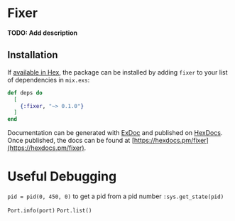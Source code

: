# Fixer

**TODO: Add description**

## Installation

If [available in Hex](https://hex.pm/docs/publish), the package can be installed
by adding `fixer` to your list of dependencies in `mix.exs`:

```elixir
def deps do
  [
    {:fixer, "~> 0.1.0"}
  ]
end
```

Documentation can be generated with [ExDoc](https://github.com/elixir-lang/ex_doc)
and published on [HexDocs](https://hexdocs.pm). Once published, the docs can
be found at [https://hexdocs.pm/fixer](https://hexdocs.pm/fixer).


# Useful Debugging

`pid = pid(0, 450, 0)` to get a pid from a pid number
`:sys.get_state(pid)`

`Port.info(port)`
`Port.list()`
